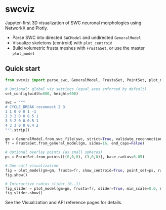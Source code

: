 # swcviz

Jupyter-first 3D visualization of SWC neuronal morphologies using NetworkX and Plotly.

- Parse SWC into directed `SWCModel` and undirected `GeneralModel`
- Visualize skeletons (centroid) with `plot_centroid`
- Build volumetric frusta meshes with `FrustaSet`, or use the master `plot_model`

## Quick start

```python
from swcviz import parse_swc, GeneralModel, FrustaSet, PointSet, plot_model, set_config

# Optional: global viz settings (equal axes enforced by default)
set_config(width=800, height=600)

swc = """
# CYCLE_BREAK reconnect 2 3
1 1 0 0 0 1 -1
2 3 2 0 0 0.5 1
3 3 2 0 0 0.5 1
4 3 3 0 0 0.4 2
""".strip()

gm = GeneralModel.from_swc_file(swc, strict=True, validate_reconnections=True)
fr = FrustaSet.from_general_model(gm, sides=16, end_caps=False)

# Optional overlay points (as small spheres)
ps = PointSet.from_points([(0,0,0), (3,0,0)], base_radius=0.05)

# One-call visualization
fig = plot_model(gm=gm, frusta=fr, show_centroid=True, point_set=ps, radius_scale=0.8)
fig.show()

# Interactive radius slider (0..1)
fig_slider = plot_model(gm=gm, frusta=fr, slider=True, min_scale=0.0, max_scale=1.0, steps=21)
fig_slider.show()
```

See the Visualization and API reference pages for details.
